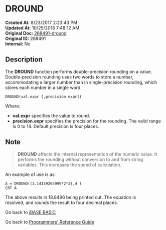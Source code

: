 # DROUND

**Created At:** 8/23/2017 2:23:43 PM  
**Updated At:** 10/25/2018 7:48:12 AM  
**Original Doc:** [268491-dround](https://docs.jbase.com/36868-jbase-basic/268491-dround)  
**Original ID:** 268491  
**Internal:** No  

## Description

The **DROUND** function performs double-precision rounding on a value. Double-precision rounding uses two words to store a number, accommodating a larger number than in single-precision rounding, which stores each number in a single word.

```
DROUND(val.expr [,precision.expr])
```

Where:

- **val.expr** specifies the value to round.
- **precision.expr** specifies the precision for the rounding. The valid range is 0 to 14. Default precision is four places.

## Note

> **DROUND** affects the internal representation of the numeric value. It performs the rounding without conversion to and from string variables. This increases the speed of calculation.

An example of use is as:

```
A = DROUND((3.14159265999*2*3),4 )
CRT A
```

The above results in 18.8496 being printed out. The equation is resolved, and rounds the result to four decimal places.

Go back to [jBASE BASIC](./../README.md)

Go back to [Programmers' Reference Guide](./../../reference-guides/jbc/README.md)
